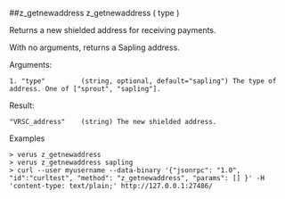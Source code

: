 ##z_getnewaddress
z_getnewaddress ( type )

Returns a new shielded address for receiving payments.

With no arguments, returns a Sapling address.

Arguments:
```
1. "type"         (string, optional, default="sapling") The type of address. One of ["sprout", "sapling"].

```
Result:
```
"VRSC_address"    (string) The new shielded address.

```
Examples
```
> verus z_getnewaddress 
> verus z_getnewaddress sapling
> curl --user myusername --data-binary '{"jsonrpc": "1.0", "id":"curltest", "method": "z_getnewaddress", "params": [] }' -H 'content-type: text/plain;' http://127.0.0.1:27486/

```
